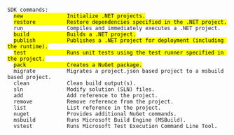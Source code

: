 <pre><code class="shell" data-trim data-noescape>
SDK commands:
  <mark>new              Initialize .NET projects.</mark>
  <mark>restore          Restore dependencies specified in the .NET project.</mark>
  run              Compiles and immediately executes a .NET project.
  <mark>build            Builds a .NET project.</mark>
  <mark>publish          Publishes a .NET project for deployment (including the runtime).</mark>
  <mark>test             Runs unit tests using the test runner specified in the project.</mark>
  <mark>pack             Creates a NuGet package.</mark>
  migrate          Migrates a project.json based project to a msbuild based project.
  clean            Clean build output(s).
  sln              Modify solution (SLN) files.
  add              Add reference to the project.
  remove           Remove reference from the project.
  list             List reference in the project.
  nuget            Provides additional NuGet commands.
  msbuild          Runs Microsoft Build Engine (MSBuild).
  vstest           Runs Microsoft Test Execution Command Line Tool.
</code></pre>

<!-- .element class="stretch" -->